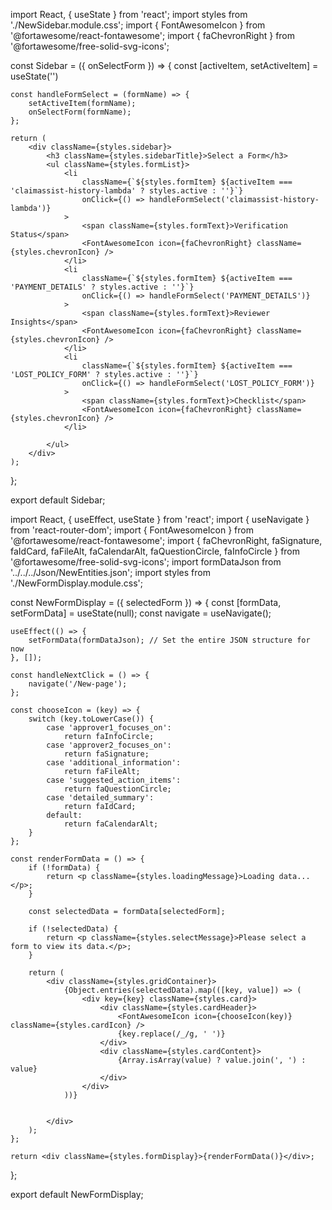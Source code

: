 import React, { useState } from 'react';
import styles from './NewSidebar.module.css';
import { FontAwesomeIcon } from '@fortawesome/react-fontawesome';
import { faChevronRight } from '@fortawesome/free-solid-svg-icons';

const Sidebar = ({ onSelectForm }) => {
    const [activeItem, setActiveItem] = useState('')
    
    const handleFormSelect = (formName) => {
        setActiveItem(formName);
        onSelectForm(formName);
    };

    return (
        <div className={styles.sidebar}>
            <h3 className={styles.sidebarTitle}>Select a Form</h3>
            <ul className={styles.formList}>
                <li
                    className={`${styles.formItem} ${activeItem === 'claimassist-history-lambda' ? styles.active : ''}`}
                    onClick={() => handleFormSelect('claimassist-history-lambda')}
                >
                    <span className={styles.formText}>Verification Status</span>
                    <FontAwesomeIcon icon={faChevronRight} className={styles.chevronIcon} />
                </li>
                <li
                    className={`${styles.formItem} ${activeItem === 'PAYMENT_DETAILS' ? styles.active : ''}`}
                    onClick={() => handleFormSelect('PAYMENT_DETAILS')}
                >
                    <span className={styles.formText}>Reviewer Insights</span>
                    <FontAwesomeIcon icon={faChevronRight} className={styles.chevronIcon} />
                </li>
                <li
                    className={`${styles.formItem} ${activeItem === 'LOST_POLICY_FORM' ? styles.active : ''}`}
                    onClick={() => handleFormSelect('LOST_POLICY_FORM')}
                >
                    <span className={styles.formText}>Checklist</span>
                    <FontAwesomeIcon icon={faChevronRight} className={styles.chevronIcon} />
                </li>
                
            </ul>
        </div>
    );
};

export default Sidebar;




import React, { useEffect, useState } from 'react';
import { useNavigate } from 'react-router-dom';
import { FontAwesomeIcon } from '@fortawesome/react-fontawesome';
import { faChevronRight, faSignature, faIdCard, faFileAlt, faCalendarAlt, faQuestionCircle, faInfoCircle } from '@fortawesome/free-solid-svg-icons';
import formDataJson from '../../../Json/NewEntities.json';
import styles from './NewFormDisplay.module.css';

const NewFormDisplay = ({ selectedForm }) => {
    const [formData, setFormData] = useState(null);
    const navigate = useNavigate();

    useEffect(() => {
        setFormData(formDataJson); // Set the entire JSON structure for now
    }, []);

    const handleNextClick = () => {
        navigate('/New-page');
    };

    const chooseIcon = (key) => {
        switch (key.toLowerCase()) {
            case 'approver1_focuses_on':
                return faInfoCircle;
            case 'approver2_focuses_on':
                return faSignature;
            case 'additional_information':
                return faFileAlt;
            case 'suggested_action_items':
                return faQuestionCircle;
            case 'detailed_summary':
                return faIdCard;
            default:
                return faCalendarAlt;
        }
    };

    const renderFormData = () => {
        if (!formData) {
            return <p className={styles.loadingMessage}>Loading data...</p>;
        }

        const selectedData = formData[selectedForm];

        if (!selectedData) {
            return <p className={styles.selectMessage}>Please select a form to view its data.</p>;
        }

        return (
            <div className={styles.gridContainer}>
                {Object.entries(selectedData).map(([key, value]) => (
                    <div key={key} className={styles.card}>
                        <div className={styles.cardHeader}>
                            <FontAwesomeIcon icon={chooseIcon(key)} className={styles.cardIcon} />
                            {key.replace(/_/g, ' ')}
                        </div>
                        <div className={styles.cardContent}>
                            {Array.isArray(value) ? value.join(', ') : value}
                        </div>
                    </div>
                ))}

                
            </div>
        );
    };

    return <div className={styles.formDisplay}>{renderFormData()}</div>;
};

export default NewFormDisplay;
